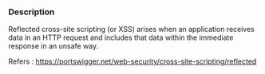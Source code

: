 ### Description

Reflected cross-site scripting (or XSS) arises when an application receives data in an HTTP request and includes that data within the immediate response in an unsafe way.

Refers : https://portswigger.net/web-security/cross-site-scripting/reflected